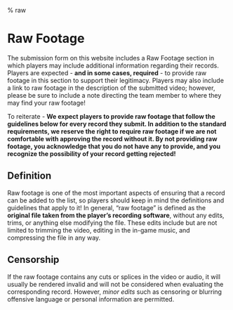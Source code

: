% raw

<div class='panel fade js-scroll-anim' data-anim='fade'>

# Raw Footage

The submission form on this website includes a Raw Footage section in which players may include additional information regarding their records. Players are expected - **and in some cases, required** - to provide raw footage in this section to support their legitimacy. Players may also include a link to raw footage in the description of the submitted video; however, please be sure to include a note directing the team member to where they may find your raw footage! 
  
To reiterate - **We expect players to provide raw footage that follow the guidelines below for every record they submit. In addition to the standard requirements, we reserve the right to require raw footage if we are not comfortable with approving the record without it. By not providing raw footage, you acknowledge that __you do not have any to provide__, and you recognize the possibility of your record getting rejected!**

## Definition

Raw footage is one of the most important aspects of ensuring that a record can be added to the list, so players should keep in mind the definitions and guidelines that apply to it! In general, “raw footage” is defined as the **original file taken from the player’s recording software**, without any edits, trims, or anything else modifying the file. These edits include but are not limited to trimming the video, editing in the in-game music, and compressing the file in any way.  

## Censorship

If the raw footage contains any cuts or splices in the video or audio, it will usually be rendered invalid and will not be considered when evaluating the corresponding record. However, *minor edits* such as censoring or blurring offensive language or personal information are permitted.

</div>
